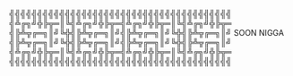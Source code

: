 ╣╣╣╣╣╣╣╣╣╣╣╣╣╣╣╣╣╣╣╣╣╣╣╣╣╣╣╣╣╣╣╣╣╣╣╣╣╣╣╣            ╣╩╔╗╝╬╠╦═║╚╣╩╔╗╝╬╠╦═╣╩╔╗╝╬╠╦═║╚╣╩╔╗╝╬╠╦═
╣╠╩╦╔═╗║╝╚╬╣╠╩╦╔═╗║╝╣╠╩╦╔═╗║╝╚╬╣╠╩╦╔═╗║╝ SOON NIGGA ╣╠╩╦╔═╗║╝╚╬╣╠╩╦╔═╗║╝╣╠╩╦╔═╗║╝╚╬╣╠╩╦╔═╗║╝
╣╩╔╗╝╬╠╦═║╚╣╩╔╗╝╬╠╦═╣╩╔╗╝╬╠╦═║╚╣╩╔╗╝╬╠╦═            ╣╣╣╣╣╣╣╣╣╣╣╣╣╣╣╣╣╣╣╣╣╣╣╣╣╣╣╣╣╣╣╣╣╣╣╣╣╣╣╣  
